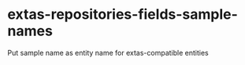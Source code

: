 # extas-repositories-fields-sample-names
Put sample name as entity name for extas-compatible entities
